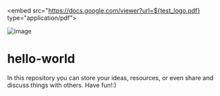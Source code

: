 <embed src="https://docs.google.com/viewer?url=${test_logo.pdf} type="application/pdf">

![image](https://drive.google.com/uc?export=view&id=1913oZeBZPBNiUuk8gu3ZSbLBA2l_VQtG)

# hello-world
In this repository you can store your ideas, resources, or even share and discuss things with others. Have fun!:)
